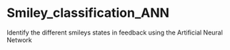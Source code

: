 # Smiley_classification_ANN
Identify the different smileys states in feedback using the Artificial Neural Network

